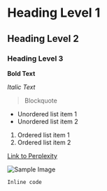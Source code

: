 # Heading Level 1

## Heading Level 2

### Heading Level 3

**Bold Text**

*Italic Text*

> Blockquote

- Unordered list item 1
- Unordered list item 2

1. Ordered list item 1
2. Ordered list item 2

[Link to Perplexity](https://www.perplexity.ai)

![Sample Image](https://via.placeholder.com/150)

`Inline code`
